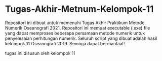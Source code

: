 # Tugas-Akhir-Metnum-Kelompok-11
Repositori ini dibuat untuk memenuhi Tugas Akhir Praktikum Metode Numerik Oseanografi 2021. Repositori ini memuat executable (.exe) file yang dapat memproses beberapa persamaan metode numerik untuk penyelesaian perhitungan numerik. Seluruh script yang dibuat adalah hasil kelompok 11 Oseanografi 2019. Semoga dapat bermanfaat!

tugas ini disusun oleh kelompok 11

